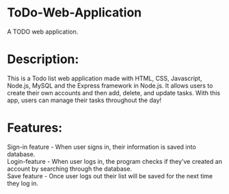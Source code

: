 # ToDo-Web-Application
A TODO web application.

# Description:
  This is a Todo list web application made with HTML, CSS, Javascript, Node.js, MySQL and the Express framework in Node.js. It 
  allows users to create their own accounts and then add, delete, and update tasks. With this app, users can manage their tasks
  throughout the day!  

# Features:
 Sign-in feature -  When user signs in, their information is saved into database.<br/>
 Login-feature - When user logs in, the program checks if they've created an account by searching through the database.<br/>
 Save feature - Once user logs out their list will be saved for the next time they log in.<br/>
